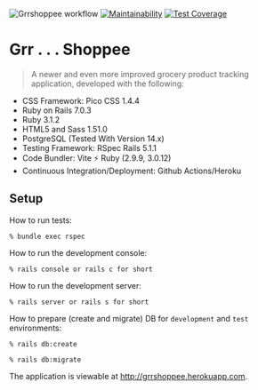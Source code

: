 ![Grrshoppee workflow](https://github.com/tflem/grrshoppee/actions/workflows/grrshoppee.yml/badge.svg)
[![Maintainability](https://api.codeclimate.com/v1/badges/38f303e1c141ae7c797a/maintainability)](https://codeclimate.com/github/tflem/grrshoppee/maintainability)
[![Test Coverage](https://api.codeclimate.com/v1/badges/38f303e1c141ae7c797a/test_coverage)](https://codeclimate.com/github/tflem/grrshoppee/test_coverage)

# Grr . . . Shoppee

> A newer and even more improved grocery product tracking application, developed with the following:

- CSS Framework: Pico CSS 1.4.4
- Ruby on Rails 7.0.3
- Ruby 3.1.2
- HTML5 and Sass 1.51.0
- PostgreSQL (Tested With Version 14.x)
- Testing Framework: RSpec Rails 5.1.1
- Code Bundler: Vite ⚡️ Ruby (2.9.9, 3.0.12)
- Continuous Integration/Deployment: Github Actions/Heroku

## Setup

How to run tests:

```
% bundle exec rspec
```

How to run the development console:

```
% rails console or rails c for short
```

How to run the development server:

```
% rails server or rails s for short
```

How to prepare (create and migrate) DB for `development` and `test` environments:

```
% rails db:create

% rails db:migrate
```

The application is viewable at http://grrshoppee.herokuapp.com.

